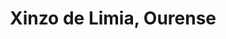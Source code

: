 ---
title: Xinzo de Limia, Ourense
url: /xinzo-de-limia-ourense/
latitude: 42.055
longitude: -7.72
---